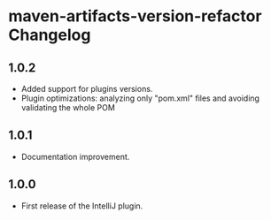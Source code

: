 <!-- Keep a Changelog guide -> https://keepachangelog.com -->

# maven-artifacts-version-refactor Changelog

## 1.0.2
- Added support for plugins versions.
- Plugin optimizations: analyzing only "pom.xml" files and avoiding validating the whole POM

## 1.0.1
- Documentation improvement.

## 1.0.0
- First release of the IntelliJ plugin.